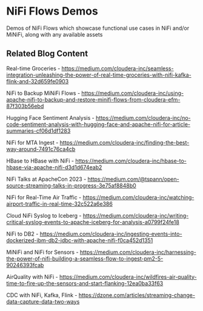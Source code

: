 # NiFi Flows Demos
Demos of NiFi Flows which showcase functional use cases in NiFi and/or MiNiFi, along with any available assets


## Related Blog Content

Real-time Groceries - https://medium.com/cloudera-inc/seamless-integration-unleashing-the-power-of-real-time-groceries-with-nifi-kafka-flink-and-32d659fe0903


NiFi to Backup MiNiFi Flows - https://medium.com/cloudera-inc/using-apache-nifi-to-backup-and-restore-minifi-flows-from-cloudera-efm-87f303b56ebd


Hugging Face Sentiment Analysis - https://medium.com/cloudera-inc/no-code-sentiment-analysis-with-hugging-face-and-apache-nifi-for-article-summaries-cf06d1df1283


NiFi for MTA Ingest - https://medium.com/cloudera-inc/finding-the-best-way-around-7491c76ca4cb


HBase to HBase with NiFi - https://medium.com/cloudera-inc/hbase-to-hbase-via-apache-nifi-d3d1d674eab2


NiFi Talks at ApacheCon 2023 - https://medium.com/@tspann/open-source-streaming-talks-in-progress-3e75af8848b0

NiFi for Real-Time Air Traffic - https://medium.com/cloudera-inc/watching-airport-traffic-in-real-time-32c522a6e386


Cloud NiFi Syslog to Iceberg - https://medium.com/cloudera-inc/writing-critical-syslog-events-to-apache-iceberg-for-analysis-a0799f24fe18


NiFi to DB2 - https://medium.com/cloudera-inc/ingesting-events-into-dockerized-ibm-db2-jdbc-with-apache-nifi-f0ca452d1351


MiNiFi and NiFi for Sensors - https://medium.com/cloudera-inc/harnessing-the-power-of-nifi-building-a-seamless-flow-to-ingest-pm2-5-90246393fcab


AirQuality with NiFi - https://medium.com/cloudera-inc/wildfires-air-quality-time-to-fire-up-the-sensors-and-start-flanking-12ea0ba33f63


CDC with NiFi, Kafka, Flink - https://dzone.com/articles/streaming-change-data-capture-data-two-ways

